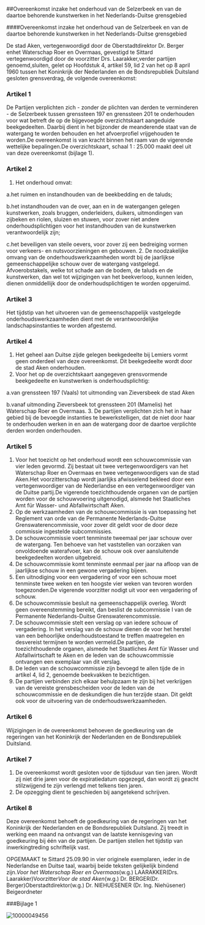 <meta http-equiv='Content-Type' content='text/html; charset=utf-8' />

##Overeenkomst inzake het onderhoud van de Selzerbeek en van de daartoe behorende kunstwerken in het Nederlands-Duitse grensgebied

####Overeenkomst inzake het onderhoud van de Selzerbeek en van de daartoe behorende kunstwerken in het Nederlands-Duitse grensgebied

De stad Aken, vertegenwoordigd door de Oberstadtdirektor Dr. Berger enhet Waterschap Roer en Overmaas, gevestigd te Sittard vertegenwoordigd door de voorzitter Drs. Laarakker,verder partijen genoemd,sluiten, gelet op Hoofdstuk 4, artikel 59, lid 2 van het op 8 april 1960 tussen het Koninkrijk der Nederlanden en de Bondsrepubliek Duitsland gesloten grensverdrag, de volgende overeenkomst:

### Artikel  1  

De Partijen verplichten zich - zonder de plichten van derden te verminderen - de Selzerbeek tussen grenssteen 197 en grenssteen 201 te onderhouden voor wat betreft de op de bijgevoegde overzichtskaart aangeduide beekgedeelten. Daarbij dient in het bijzonder de meanderende staat van de watergang te worden behouden en het afvoerprofiel vrijgehouden te worden.De overeenkomst is van kracht binnen het raam van de vigerende wettelijke bepalingen.De overzichtskaart, schaal 1 : 25.000 maakt deel uit van deze overeenkomst (bijlage 1).

### Artikel  2  

1. Het onderhoud omvat:

a.het ruimen en instandhouden van de beekbedding en de taluds;

b.het instandhouden van de over, aan en in de watergangen gelegen kunstwerken, zoals bruggen, onderleiders, duikers, uitmondingen van zijbeken en riolen, sluizen en stuwen, voor zover niet andere onderhoudsplichtigen voor het instandhouden van de kunstwerken verantwoordelijk zijn;

c.het beveiligen van steile oevers, voor zover zij een bedreiging vormen voor verkeers- en nutsvoorzieningen en gebouwen.
2. De noodzakelijke omvang van de onderhoudswerkzaamheden wordt bij de jaarlijkse gemeenschappelijke schouw over de watergang vastgelegd. Afvoerobstakels, welke tot schade aan de bodem, de taluds en de kunstwerken, dan wel tot wijzigingen van het beekverloop, kunnen leiden, dienen onmiddellijk door de onderhoudsplichtigen te worden opgeruimd.

### Artikel  3  

Het tijdstip van het uitvoeren van de gemeenschappelijk vastgelegde onderhoudswerkzaamheden dient met de verantwoordelijke landschapsinstanties te worden afgestemd.

### Artikel  4  

1. Het geheel aan Duitse zijde gelegen beekgedeelte bij Lemiers vormt geen onderdeel van deze overeenkomst. Dit beekgedeelte wordt door de stad Aken onderhouden.
2. Voor het op de overzichtskaart aangegeven grensvormende beekgedeelte en kunstwerken is onderhoudsplichtig:

a.van grenssteen 197 (Vaals) tot uitmonding van Zieversbeek de stad Aken

b.vanaf uitmonding Zieversbeek tot grenssteen 201 (Mamelis) het Waterschap Roer en Overmaas.
3. De partijen verplichten zich het in haar gebied bij de bevoegde instanties te bewerkstelligen, dat de niet door haar te onderhouden werken in en aan de watergang door de daartoe verplichte derden worden onderhouden.

### Artikel  5  

1. Voor het toezicht op het onderhoud wordt een schouwcommissie van vier leden gevormd. Zij bestaat uit twee vertegenwoordigers van het Waterschap Roer en Overmaas en twee vertegenwoordigers van de stad Aken.Het voorzitterschap wordt jaarlijks afwisselend bekleed door een vertegenwoordiger van de Nederlandse en een vertegenwoordiger van de Duitse partij.De vigerende toezichthoudende organen van de partijen worden voor de schouwvoering uitgenodigd, alsmede het Staatliches Amt für Wasser- und Abfallwirtschaft Aken.
2. Op de werkzaamheden van de schouwcommissie is van toepassing het Reglement van orde van de Permanente Nederlands-Duitse Grenswaterencommissie, voor zover dit geldt voor de door deze commissie ingestelde subcommissies.
3. De schouwcommissie voert tenminste tweemaal per jaar schouw over de watergang. Ten behoeve van het vaststellen van oorzaken van onvoldoende waterafvoer, kan de schouw ook over aansluitende beekgedeelten worden uitgebreid.
4. De schouwcommissie komt tenminste eenmaal per jaar na afloop van de jaarlijkse schouw in een gewone vergadering bijeen.
5. Een uitnodiging voor een vergadering of voor een schouw moet tenminste twee weken en ten hoogste vier weken van tevoren worden toegezonden.De vigerende voorzitter nodigt uit voor een vergadering of schouw.
6. De schouwcommissie besluit na gemeenschappelijk overleg. Wordt geen overeenstemming bereikt, dan beslist de subcommissie I van de Permanente Nederlands-Duitse Grenswaterencommissie.
7. De schouwcommissie stelt een verslag op van iedere schouw of vergadering. In het verslag van de schouw dienen de voor het herstel van een behoorlijke onderhoudstoestand te treffen maatregelen en desvereist termijnen te worden vermeld.De partijen, de toezichthoudende organen, alsmede het Staatliches Amt für Wasser und Abfallwirtschaft te Aken en de leden van de schouwcommissie ontvangen een exemplaar van dit verslag.
8. De leden van de schouwcommissie zijn bevoegd te allen tijde de in artikel 4, lid 2, genoemde beekvakken te bezichtigen.
9. De partijen verbinden zich elkaar behulpzaam te zijn bij het verkrijgen van de vereiste grensbescheiden voor de leden van de schouwcommissie en de deskundigen die hun terzijde staan. Dit geldt ook voor de uitvoering van de onderhoudswerkzaamheden.

### Artikel  6  

Wijzigingen in de overeenkomst behoeven de goedkeuring van de regeringen van het Koninkrijk der Nederlanden en de Bondsrepubliek Duitsland.

### Artikel  7  

1. De overeenkomst wordt gesloten voor de tijdsduur van tien jaren. Wordt zij niet drie jaren voor de expiratiedatum opgezegd, dan wordt zij geacht stilzwijgend te zijn verlengd met telkens tien jaren.
2. De opzegging dient te geschieden bij aangetekend schrijven.

### Artikel  8  

Deze overeenkomst behoeft de goedkeuring van de regeringen van het Koninkrijk der Nederlanden en de Bondsrepubliek Duitsland. Zij treedt in werking een maand na ontvangst van de laatste kennisgeving van goedkeuring bij één van de partijen. De partijen stellen het tijdstip van inwerkingtreding schriftelijk vast.

OPGEMAAKT te Sittard 25.09.90 in vier originele exemplaren, ieder in de Nederlandse en Duitse taal, waarbij beide teksten gelijkelijk bindend zijn.*Voor het Waterschap Roer en Overmaas*(w.g.) LAARAKKER(Drs. Laarakker)Voorzitter*Voor de stad Aken*(w.g.) Dr. BERGER(Dr. Berger)Oberstadtdirektor(w.g.) Dr. NIEHUESENER (Dr. Ing. Niehüsener) Beigeordneter

###Bijlage 1 

![10000049456](http://wetten.overheid.nl/Illustration/10000049456)

